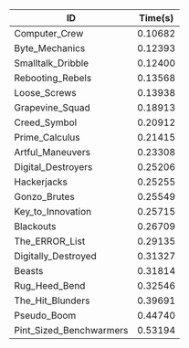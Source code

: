 |ID|Time(s)|
|-|-|
|Computer_Crew|0.10682|
|Byte_Mechanics|0.12393|
|Smalltalk_Dribble|0.12400|
|Rebooting_Rebels|0.13568|
|Loose_Screws|0.13938|
|Grapevine_Squad|0.18913|
|Creed_Symbol|0.20912|
|Prime_Calculus|0.21415|
|Artful_Maneuvers|0.23308|
|Digital_Destroyers|0.25206|
|Hackerjacks|0.25255|
|Gonzo_Brutes|0.25549|
|Key_to_Innovation|0.25715|
|Blackouts|0.26709|
|The_ERROR_List|0.29135|
|Digitally_Destroyed|0.31327|
|Beasts|0.31814|
|Rug_Heed_Bend|0.32546|
|The_Hit_Blunders|0.39691|
|Pseudo_Boom|0.44740|
|Pint_Sized_Benchwarmers|0.53194|
